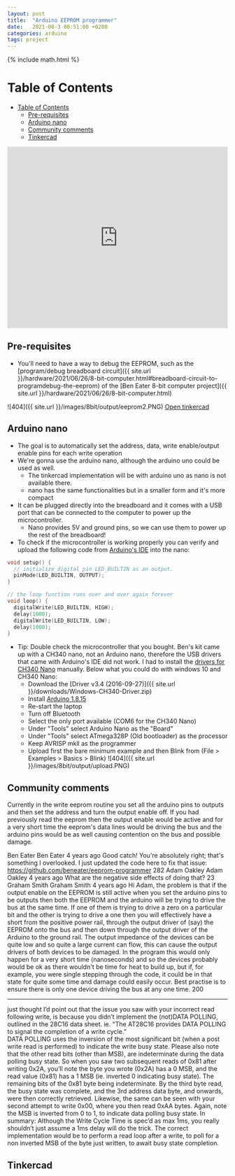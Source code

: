 ```yaml
---
layout: post
title:  "Arduino EEPROM programmer"
date:   2021-08-3 00:51:00 +0200
categories: arduino
tags: project
---
```

{% include math.html %}
<!--more-->

# Table of Contents
- [Table of Contents](#table-of-contents)
  - [Pre-requisites](#pre-requisites)
  - [Arduino nano](#arduino-nano)
  - [Community comments](#community-comments)
  - [Tinkercad](#tinkercad)

<iframe width="100%" height="415" src="https://www.youtube.com/embed/K88pgWhEb1M" title="YouTube video player" frameborder="0" allow="accelerometer; autoplay; clipboard-write; encrypted-media; gyroscope; picture-in-picture" allowfullscreen></iframe>

## Pre-requisites
* You'll need to have a way to debug the EEPROM, such as the [program/debug breadboard circuit]({{ site.url }}/hardware/2021/06/26/8-bit-computer.html#breadboard-circuit-to-programdebug-the-eeprom) of the [Ben Eater 8-bit computer project]({{ site.url }}/hardware/2021/06/26/8-bit-computer.html)

![404]({{ site.url }}/images/8bit/output/eeprom2.PNG)
[Open tinkercad](https://www.tinkercad.com/things/1NAGZ3Yxxzh-eeprom-programmer)

## Arduino nano
* The goal is to automatically set the address, data, write enable/output enable pins for each write operation
* We're gonna use the arduino nano, although the arduino uno could be used as well.
  * The tinkercad implementation will be with arduino uno as nano is not available there.
  * nano has the same functionalities but in a smaller form and it's more compact
* It can be plugged directly into the breadboard and it comes with a USB port that can be connected to the computer to power up the microcontroller.
  * Nano provides 5V and ground pins, so we can use them to power up the rest of the breadboard!
* To check if the microcontroller is working properly you can verify and upload the following code from [Arduino's IDE](https://www.arduino.cc/en/software) into the nano:

```c++
void setup() {
  // initialize digital pin LED_BUILTIN as an output.
  pinMode(LED_BUILTIN, OUTPUT);
}

// the loop function runs over and over again forever
void loop() {
  digitalWrite(LED_BUILTIN, HIGH);
  delay(1000);
  digitalWrite(LED_BUILTIN, LOW);
  delay(1000);
}
```
* Tip: Double check the microcontroller that you bought. Ben's kit came up with a CH340 nano, not an Arduino nano, therefore the USB drivers that came with Arduino's IDE did not work. I had to install the [drivers for CH340 Nano](https://learn.sparkfun.com/tutorials/how-to-install-ch340-drivers/all#windows-710) manually. Below what you could do with windows 10 and CH340 Nano:
  * Download the [Driver v3.4 (2016-09-27)]({{ site.url }}/downloads/Windows-CH340-Driver.zip)
  * Install [Arduino 1.8.15](https://www.arduino.cc/en/software)
  * Re-start the laptop
  * Turn off Bluetooth
  * Select the only port available (COM6 for the CH340 Nano)
  * Under "Tools" select Arduino Nano as the "Board"
  * Under "Tools" select ATmega328P (Old bootloader) as the processor
  * Keep AVRISP mkll as the programmer
  * Upload first the bare minimum example and then Blink from (File > Examples > Basics > Blink)
![404]({{ site.url }}/images/8bit/output/upload.PNG)

## Community comments
Currently in the write eeprom routine you set all the arduino pins to outputs and then set the address and turn the output enable off.  If you had previously read the eeprom then the output enable would be active and for a very short time the eeprom's data lines would be driving the bus and the arduino pins would be as well causing contention on the bus and possible damage. 

Ben Eater
Ben Eater
4 years ago
Good catch! You're absolutely right; that's something I overlooked. I just updated the code here to fix that issue: https://github.com/beneater/eeprom-programmer
282
Adam Oakley
Adam Oakley
4 years ago
What are the negative side effects of doing that?
23
Graham Smith
Graham Smith
4 years ago
Hi Adam, the problem is that if the output enable on the EEPROM is still active when you set the arduino pins to be outputs then both the EEPROM and the arduino will be trying to drive the bus at the same time.  If one of them is trying to drive a zero on a particular bit and the other is trying to drive a one then you will effectively have a short from the positive power rail, through the output driver of (say) the EEPROM onto the bus and then down through the output driver of the Arduino to the ground rail.  The output impedance of the devices can be quite low and so quite a large current can flow, this can cause the output drivers of both devices to be damaged.  In the program this would only happen for a very short time (nanoseconds) and so the devices probably would be ok as there wouldn't be time for heat to build up, but if, for example, you were single stepping through the code, it could be in that state for quite some time and damage could easily occur.  Best practise is to ensure there is only one device driving the bus at any one time.
200


---

just thought I’d point out that the issue you saw with your incorrect read following write, is because you didn’t implement the (not)DATA POLLING, outlined in the 28C16 data sheet. 
ie. "The AT28C16 provides DATA POLLING to signal the completion of a write cycle.”  
DATA POLLING uses the inversion of the most significant bit (when a post write read is performed) to indicate the write busy state. Please also note that the other read bits (other than MSB), are indeterminate during the data polling busy state.
So when you saw two subsequent reads of 0x81 after writing 0x2A, you’ll note the byte you wrote (0x2A) has a 0 MSB, and the read value (0x81) has a 1 MSB (ie. inverted 0 indicating busy state). The remaining bits of the 0x81 byte being indeterminate.
By the third byte read, the busy state was complete, and the 3rd address data byte, and onwards, were then correctly retrieved. 
Likewise, the same can be seen with your second attempt to write 0x00, where you then read 0xAA bytes.  Again, note the MSB is inverted from 0 to 1, to indicate data polling busy state.
In summary: Although the Write Cycle Time is spec’d as max 1ms, you really shouldn’t just assume a 1ms delay will do the trick. The correct implementation would be to perform a read loop after a write, to poll for a non inverted MSB of the byte just written, to await busy state completion.
## Tinkercad